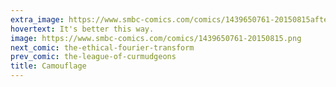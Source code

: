 ```yaml
---
extra_image: https://www.smbc-comics.com/comics/1439650761-20150815after.png
hovertext: It's better this way.
image: https://www.smbc-comics.com/comics/1439650761-20150815.png
next_comic: the-ethical-fourier-transform
prev_comic: the-league-of-curmudgeons
title: Camouflage
---
```


